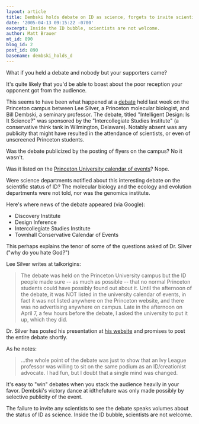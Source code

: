 ```yaml
---
layout: article
title: Dembski holds debate on ID as science, forgets to invite scientists
date: '2005-04-13 09:15:22 -0700'
excerpt: Inside the ID bubble, scientists are not welcome.
author: Matt Brauer
mt_id: 890
blog_id: 2
post_id: 890
basename: dembski_holds_d
---
```

What if you held a debate and nobody but your supporters came?

It's quite likely that you'd be able to boast about the poor reception your opponent got from the audience.

This seems to have been what happened at a [debate](http://www.idthefuture.com/index.php?p=227&amp;more=1&amp;c=1&amp;tb=1&amp;pb=1) held last week on the Princeton campus between Lee Silver, a Princeton molecular biologist, and Bill Dembski, a seminary professor. The debate, titled "Intelligent Design: Is It Science?" was sponsored by the "Intercollegiate Studies Institute" (a conservative think tank in Wilmington, Delaware). Notably absent was any publicity that might have resulted in the attendance of scientists, or even of unscreened Princeton students.

Was the debate publicized by the posting of flyers on the campus? No it wasn't.

Was it listed on the [Princeton University calendar of events](http://calendar.princeton.edu/cgi-bin/team/webevent.cgi?cmd=listweek&amp;y=2005&amp;m=04&amp;d=3&amp;sib=0&amp;sort=m,e,t&amp;ws=0&amp;cf=list&amp;set=0&amp;swe=1&amp;sa=0&amp;de=0&amp;tf=0&amp;sb=0&amp;stz=Default&amp;cal=cal4)? Nope.

Were science departments notified about this interesting debate on the scientific status of ID? The molecular biology and the ecology and evolution departments were not told, nor was the genomics institute.

Here's where news of the debate appeared (via Google):



* Discovery Institute
* Design Inference
* Intercollegiate Studies Institute
* Townhall Conservative Calendar of Events


This perhaps explains the tenor of some of the questions asked of Dr. Silver ("why do you hate God?")

Lee Silver writes at talkorigins:


> The debate was held on the Princeton University campus but the ID people made sure -- as much as possible -- that no normal Princeton students could have possibly found out about it.  Until the afternoon of the debate, it was NOT listed in the university calendar of events, in fact it was not listed anywhere on the Princeton website, and there was no advertising anywhere on campus. Late in the afternoon on April 7, a few hours before the debate, I asked the university to put it up, which they did.

Dr. Silver has posted his presentation at [his website](http://24.225.233.42/Lectures/creationism/index.htm) and promises to post the entire debate shortly.

As he notes:


> ...the whole point of the debate was just to show that an Ivy League professor was willing to sit on the same podium as an ID/creationist advocate.    I had fun, but I doubt that a single mind was changed.

It's easy to "win" debates when you stack the audience heavily in your favor. Dembski's victory dance at idthefuture was only made possibly by selective publicity of the event.

The failure to invite any scientists to see the debate speaks volumes about the status of ID as science. Inside the ID bubble, scientists are not welcome.
